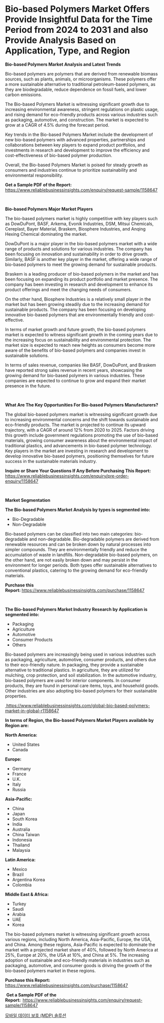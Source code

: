 <p><h1>Bio-based Polymers Market Offers Provide Insightful Data for the Time Period from 2024 to 2031 and also Provide Analysis Based on Application, Type, and Region</h1></p><p><strong>Bio-based Polymers Market Analysis and Latest Trends</strong></p>
<p><p>Bio-based polymers are polymers that are derived from renewable biomass sources, such as plants, animals, or microorganisms. These polymers offer a more sustainable alternative to traditional petroleum-based polymers, as they are biodegradable, reduce dependence on fossil fuels, and lower carbon emissions.</p><p>The Bio-based Polymers Market is witnessing significant growth due to increasing environmental awareness, stringent regulations on plastic usage, and rising demand for eco-friendly products across various industries such as packaging, automotive, and construction. The market is expected to grow at a CAGR of 4.5% during the forecast period.</p><p>Key trends in the Bio-based Polymers Market include the development of new bio-based polymers with advanced properties, partnerships and collaborations between key players to expand product portfolios, and investments in research and development to improve the efficiency and cost-effectiveness of bio-based polymer production.</p><p>Overall, the Bio-based Polymers Market is poised for steady growth as consumers and industries continue to prioritize sustainability and environmental responsibility.</p></p>
<p><strong>Get a Sample PDF of the Report:&nbsp;</strong> <a href="https://www.reliablebusinessinsights.com/enquiry/request-sample/1158647">https://www.reliablebusinessinsights.com/enquiry/request-sample/1158647</a></p>
<p>&nbsp;</p>
<p><strong>Bio-based Polymers Major Market Players</strong></p>
<p><p>The bio-based polymers market is highly competitive with key players such as DowDuPont, BASF, Arkema, Evonik Industries, DSM, Mitsui Chemicals, Cereplast, Bayer Material, Braskem, Biosphere Industries, and Anqing Hexing Chemical dominating the market. </p><p>DowDuPont is a major player in the bio-based polymers market with a wide range of products and solutions for various industries. The company has been focusing on innovation and sustainability in order to drive growth. Similarly, BASF is another key player in the market, offering a wide range of bio-based polymers to meet the growing demand for sustainable products. </p><p>Braskem is a leading producer of bio-based polymers in the market and has been focusing on expanding its product portfolio and market presence. The company has been investing in research and development to enhance its product offerings and meet the changing needs of consumers. </p><p>On the other hand, Biosphere Industries is a relatively small player in the market but has been growing steadily due to the increasing demand for sustainable products. The company has been focusing on developing innovative bio-based polymers that are environmentally friendly and cost-effective. </p><p>In terms of market growth and future growth, the bio-based polymers market is expected to witness significant growth in the coming years due to the increasing focus on sustainability and environmental protection. The market size is expected to reach new heights as consumers become more aware of the benefits of bio-based polymers and companies invest in sustainable solutions. </p><p>In terms of sales revenue, companies like BASF, DowDuPont, and Braskem have reported strong sales revenue in recent years, showcasing the growing demand for bio-based polymers in various industries. These companies are expected to continue to grow and expand their market presence in the future.</p></p>
<p>&nbsp;</p>
<p><strong>What Are The Key Opportunities For Bio-based Polymers Manufacturers?</strong></p>
<p><p>The global bio-based polymers market is witnessing significant growth due to increasing environmental concerns and the shift towards sustainable and eco-friendly products. The market is projected to continue its upward trajectory, with a CAGR of around 12% from 2020 to 2025. Factors driving this growth include government regulations promoting the use of bio-based materials, growing consumer awareness about the environmental impact of traditional plastics, and advancements in bio-based polymer technology. Key players in the market are investing in research and development to develop innovative bio-based polymers, positioning themselves for future success in the sustainable materials industry.</p></p>
<p><strong>Inquire or Share Your Questions If Any Before Purchasing This Report:</strong> <a href="https://www.reliablebusinessinsights.com/enquiry/pre-order-enquiry/1158647">https://www.reliablebusinessinsights.com/enquiry/pre-order-enquiry/1158647</a></p>
<p>&nbsp;</p>
<p><strong>Market Segmentation</strong></p>
<p><strong>The Bio-based Polymers Market Analysis by types is segmented into:</strong></p>
<p><ul><li>Bio-Degradable</li><li>Non-Degradable</li></ul></p>
<p><p>Bio-based polymers can be classified into two main categories: bio-degradable and non-degradable. Bio-degradable polymers are derived from renewable resources and can be broken down by natural processes into simpler compounds. They are environmentally friendly and reduce the accumulation of waste in landfills. Non-degradable bio-based polymers, on the other hand, are not easily broken down and may persist in the environment for longer periods. Both types offer sustainable alternatives to conventional plastics, catering to the growing demand for eco-friendly materials.</p></p>
<p><strong>Purchase this Report:&nbsp;</strong><a href="https://www.reliablebusinessinsights.com/purchase/1158647">https://www.reliablebusinessinsights.com/purchase/1158647</a></p>
<p>&nbsp;</p>
<p><strong>The Bio-based Polymers Market Industry Research by Application is segmented into:</strong></p>
<p><ul><li>Packaging</li><li>Agriculture</li><li>Automotive</li><li>Consumer Products</li><li>Others</li></ul></p>
<p><p>Bio-based polymers are increasingly being used in various industries such as packaging, agriculture, automotive, consumer products, and others due to their eco-friendly nature. In packaging, they provide a sustainable alternative to traditional plastics. In agriculture, they are utilized for mulching, crop protection, and soil stabilization. In the automotive industry, bio-based polymers are used for interior components. In consumer products, they are found in personal care items, toys, and household goods. Other industries are also adopting bio-based polymers for their sustainable properties.</p></p>
<p><a href="https://www.reliablebusinessinsights.com/global-bio-based-polymers-market-in-global-r1158647">&nbsp;https://www.reliablebusinessinsights.com/global-bio-based-polymers-market-in-global-r1158647</a></p>
<p><strong>In terms of Region, the Bio-based Polymers Market Players available by Region are:</strong></p>
<p>
    <p> <strong> North America: </strong>
        <ul>
            <li>United States</li>
            <li>Canada</li>
        </ul>
        </p> 
    <p> <strong> Europe: </strong>
        <ul>
            <li>Germany</li>
            <li>France</li>
            <li>U.K.</li>
            <li>Italy</li>
            <li>Russia</li>
        </ul>
        </p> 
    <p> <strong> Asia-Pacific: </strong>
        <ul>
            <li>China</li>
            <li>Japan</li>
            <li>South Korea</li>
            <li>India</li>
            <li>Australia</li>
            <li>China Taiwan</li>
            <li>Indonesia</li>
            <li>Thailand</li>
            <li>Malaysia</li>
        </ul>
        </p> 
    <p> <strong> Latin America: </strong>
        <ul>
            <li>Mexico</li>
            <li>Brazil</li>
            <li>Argentina Korea</li>
            <li>Colombia</li>
        </ul>
        </p> 
    <p> <strong> Middle East & Africa: </strong>
        <ul>
            <li>Turkey</li>
            <li>Saudi</li>
            <li>Arabia</li>
            <li>UAE</li>
            <li>Korea</li>
        </ul>
    </p>
    </p>
<p><p>The bio-based polymers market is witnessing significant growth across various regions, including North America, Asia-Pacific, Europe, the USA, and China. Among these regions, Asia-Pacific is expected to dominate the market with a projected market share of 40%, followed by North America at 25%, Europe at 20%, the USA at 10%, and China at 5%. The increasing adoption of sustainable and eco-friendly materials in industries such as packaging, automotive, and consumer goods is driving the growth of the bio-based polymers market in these regions.</p></p>
<p><strong>Purchase this Report: </strong><a href="https://www.reliablebusinessinsights.com/purchase/1158647">https://www.reliablebusinessinsights.com/purchase/1158647</a></p>
<p>&nbsp;<strong>Get a Sample PDF of the Report:&nbsp;&nbsp;</strong><a href="https://www.reliablebusinessinsights.com/enquiry/request-sample/1158647">https://www.reliablebusinessinsights.com/enquiry/request-sample/1158647</a></p>
<p><strong></strong></p>
<p><p><a href="https://github.com/sougarounis/Market-Research-Report-List-4/blob/main/966558581100.md">모바일 데이터 보호 (MDP) 솔루션</a></p></p>